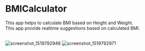 # BMICalculator
This app helps to calculate BMI based on Height and Weight.<br/>
This app provide realtime suggestions based on calculated BMI.<br/><br/>


![screenshot_1519792946](https://user-images.githubusercontent.com/35017012/36942005-dafedc00-1f36-11e8-80c8-5c3b7f6676d0.png)
![screenshot_1519792971](https://user-images.githubusercontent.com/35017012/36942004-daef7f62-1f36-11e8-836e-0a3bedb71d43.png)

